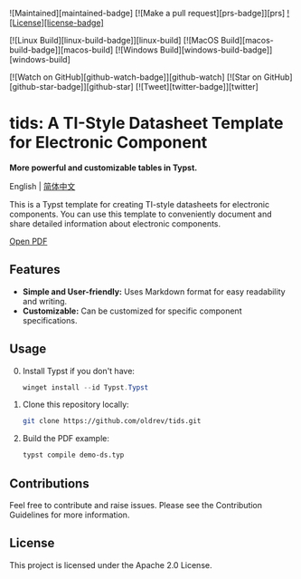![Maintained][maintained-badge]
[![Make a pull request][prs-badge]][prs]
[![License][license-badge]](LICENSE)

[![Linux Build][linux-build-badge]][linux-build]
[![MacOS Build][macos-build-badge]][macos-build]
[![Windows Build][windows-build-badge]][windows-build]

[![Watch on GitHub][github-watch-badge]][github-watch]
[![Star on GitHub][github-star-badge]][github-star]
[![Tweet][twitter-badge]][twitter]

# tids: A TI-Style Datasheet Template for Electronic Component
**More powerful and customizable tables in Typst.**

English | [简体中文](README.zh_cn.md)

This is a Typst template for creating TI-style datasheets for electronic components.
You can use this template to conveniently document and share detailed information about electronic components.

[Open PDF](demo-ds.pdf?raw=true)

## Features

- **Simple and User-friendly:** Uses Markdown format for easy readability and writing.
- **Customizable:** Can be customized for specific component specifications.

## Usage

0. Install Typst if you don't have:
    ```powershell
    winget install --id Typst.Typst
    ```
1. Clone this repository locally:
   ```bash
   git clone https://github.com/oldrev/tids.git
   ```
3. Build the PDF example:
    ```bash
    typst compile demo-ds.typ
    ```

## Contributions

Feel free to contribute and raise issues. Please see the Contribution Guidelines for more information.

## License

This project is licensed under the Apache 2.0 License.

